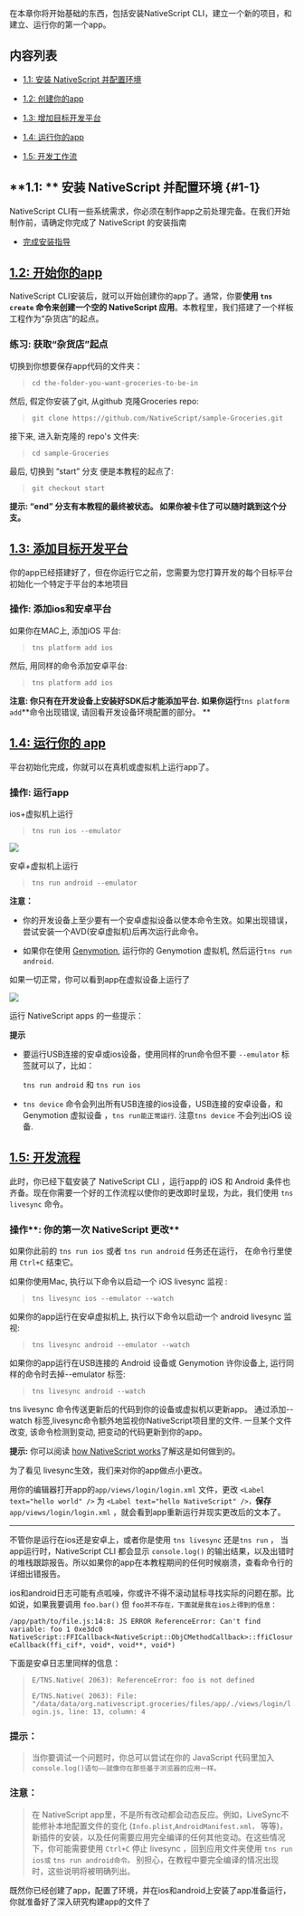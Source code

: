 在本章你将开始基础的东西，包括安装NativeScript CLI，建立一个新的项目，和建立、运行你的第一个app。

## **内容列表**

* [1.1: 安装 NativeScript 并配置环境](#1-1)

* [1.2: 创建你的app](#12-开始你的app)

* [1.3: 增加目标开发平台](#13-添加目标开发平台)

* [1.4: 运行你的app](#14-运行你的-app)

* [1.5: 开发工作流](#15-开发流程)


## **1.1: ** 安装 NativeScript 并配置环境 {#1-1}

NativeScript CLI有一些系统需求，你必须在制作app之前处理完备。在我们开始制作前，请确定你完成了 NativeScript 的安装指南

* [完成安装指导](http://docs.nativescript.org/start/quick-setup)

## [**1.2: 开始你的app**](http://docs.nativescript.org/tutorial/chapter-1#12-start-your-app)

NativeScript CLI安装后，就可以开始创建你的app了。通常，你要**使用 **`tns create`** 命令来创建一个空的 NativeScript 应用**。本教程里，我们搭建了一个样板工程作为“杂货店”的起点。

### **练习: 获取“杂货店”起点**

切换到你想要保存app代码的文件夹：

> `cd the-folder-you-want-groceries-to-be-in`

然后, 假定你安装了git, 从github 克隆Groceries repo:

> `git clone https://github.com/NativeScript/sample-Groceries.git`

接下来, 进入新克隆的 repo's 文件夹:

> `cd sample-Groceries`

最后, 切换到 “start” 分支 便是本教程的起点了:

> `git checkout start`

**提示: “end” 分支有本教程的最终被状态。 如果你被卡住了可以随时跳到这个分支。**

## **[1.3: 添加目标开发平台](http://docs.nativescript.org/tutorial/chapter-1#13-add-target-development-platforms)**

你的app已经搭建好了，但在你运行它之前，您需要为您打算开发的每个目标平台初始化一个特定于平台的本地项目

### **操作: 添加ios和安卓平台**

如果你在MAC上, 添加iOS 平台:

> `tns platform add ios`

然后, 用同样的命令添加安卓平台:

> `tns platform add ios`

**注意: 你只有在开发设备上安装好SDK后才能添加平台. 如果你运行**`tns platform add`**命令出现错误, 请回看开发设备环境配置的部分。 **

## [**1.4: 运行你的 app**](http://docs.nativescript.org/tutorial/chapter-1#14-running-your-app)

平台初始化完成，你就可以在真机或虚拟机上运行app了。

### **操作: 运行app**

ios+虚拟机上运行

> `tns run ios --emulator`

![](/assets/1.4.1.png)

安卓+虚拟机上运行

> `tns run android --emulator`

**注意：**

* 你的开发设备上至少要有一个安卓虚拟设备以使本命令生效。如果出现错误，尝试安装一个AVD\(安卓虚拟机\)后再次运行此命令。

* 如果你在使用 [Genymotion](https://www.genymotion.com/), 运行你的 Genymotion 虚拟机, 然后运行`tns run android`.


如果一切正常，你可以看到app在虚拟设备上运行了

![](/assets/1.4.2.png)

运行 NativeScript apps 的一些提示：

**提示**

* 要运行USB连接的安卓或ios设备，使用同样的run命令但不要 `--emulator` 标签就可以了，比如：

  `tns run android` 和 `tns run ios`

* `tns device` 命令会列出所有USB连接的ios设备，USB连接的安卓设备，和Genymotion 虚拟设备 ，`tns run能正常运行`. 注意`tns device` 不会列出iOS 设备.


## **[1.5: 开发流程](http://docs.nativescript.org/tutorial/chapter-1#15-development-workflow)**

此时，你已经下载安装了 NativeScript CLI ，运行app的 iOS 和 Android 条件也齐备。现在你需要一个好的工作流程以使你的更改即时呈现，为此，我们使用 `tns livesync` 命令。

### 操作**: 你的第一次 NativeScript 更改**

如果你此前的 `tns run ios` 或者 `tns run android` 任务还在运行， 在命令行里使用 `Ctrl+C` 结束它。

如果你使用Mac, 执行以下命令以启动一个 iOS livesync 监视 :

> `tns livesync ios --emulator --watch`

如果你的app运行在安卓虚拟机上, 执行以下命令以启动一个 android livesync 监视:

> `tns livesync android --emulator --watch`

如果你的app运行在USB连接的 Android 设备或 Genymotion 许你设备上, 运行同样的命令时去掉--emulator 标签:

> `tns livesync android --watch`

tns livesync 命令传送更新后的代码到你的设备或虚拟机以更新app。 通过添加--watch 标签,livesync命令额外地监视你NativeScript项目里的文件. 一旦某个文件改变, 该命令检测到变动, 把变动的代码更新到你的app。

**提示:** 你可以阅读 [how NativeScript works](http://developer.telerik.com/featured/nativescript-works/)了解这是如何做到的。

为了看见 livesync生效，我们来对你的app做点小更改。

用你的编辑器打开app的`app/views/login/login.xml` 文件，更改 `<Label text="hello world" />` 为 `<Label text="hello NativeScript" />，`**保存**`app/views/login/login.xml` ，就会看到app重新运行并现实更改后的文本了。

---

不管你是运行在ios还是安卓上，或者你是使用 `tns livesync` 还是`tns run` ， 当app运行时，NativeScript CLI 都会显示 `console.log()` 的输出结果，以及出错时的堆栈跟踪报告。所以如果你的app在本教程期间的任何时候崩溃，查看命令行的详细出错报告。

ios和android日志可能有点呱噪，你或许不得不滚动鼠标寻找实际的问题在那。比如说，如果我要调用 `foo.bar()` 但 `foo并不存在，下面就是我在ios上得到的信息：`

`/app/path/to/file.js:14:8: JS ERROR ReferenceError: Can't find variable: foo 1 0xe3dc0 NativeScript::FFICallback<NativeScript::ObjCMethodCallback>::ffiClosureCallback(ffi_cif*, void*, void**, void*)`

下面是安卓日志里同样的信息：

> `E/TNS.Native( 2063): ReferenceError: foo is not defined`
> 
> `E/TNS.Native( 2063): File: "/data/data/org.nativescript.groceries/files/app/./views/login/login.js, line: 13, column: 4`

### **提示：**

> 当你要调试一个问题时，你总可以尝试在你的 JavaScript 代码里加入 `console.log()语句——就像你在那些基于浏览器的应用一样。`

### 注意：

> 在 NativeScript app里，不是所有改动都会动态反应。例如，LiveSync不能修补本地配置文件的变化 \(`Info.plist`,`AndroidManifest.xml，` 等等\)，新插件的安装，以及任何需要应用完全编译的任何其他变动。在这些情况下，你可能需要使用 `Ctrl+C` 停止 livesync ，回到应用文件夹使用 `tns run ios或` `tns run android命令。` 别担心，在教程中要完全编译的情况出现时，这些说明将被明确列出。

既然你已经创建了app，配置了环境，并在ios和android上安装了app准备运行，你就准备好了深入研究构建app的文件了

